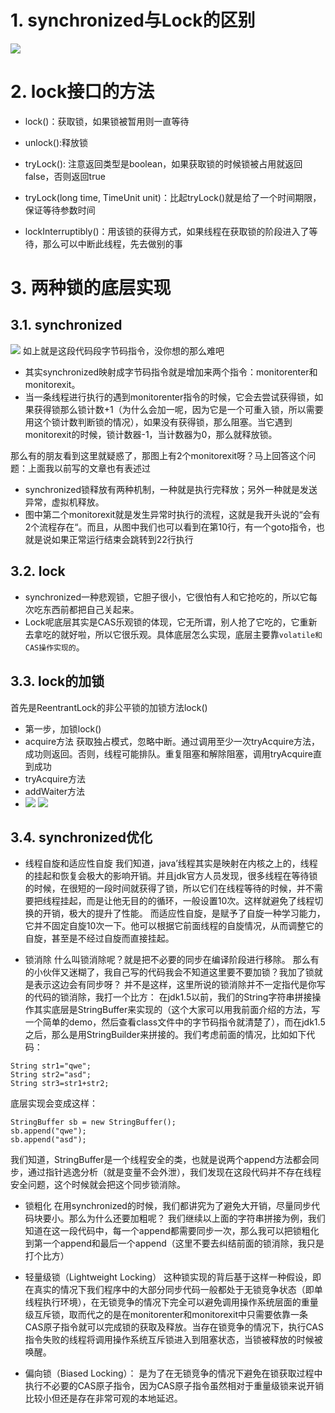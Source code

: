 # 1. synchronized与Lock的区别
![](_v_images/_1552833730_2144.png)

# 2. lock接口的方法
- lock()：获取锁，如果锁被暂用则一直等待

- unlock():释放锁

- tryLock(): 注意返回类型是boolean，如果获取锁的时候锁被占用就返回false，否则返回true

- tryLock(long time, TimeUnit unit)：比起tryLock()就是给了一个时间期限，保证等待参数时间

- lockInterruptibly()：用该锁的获得方式，如果线程在获取锁的阶段进入了等待，那么可以中断此线程，先去做别的事

# 3. 两种锁的底层实现
## 3.1. synchronized
![](_v_images/_1552873596_6546.png)
如上就是这段代码段字节码指令，没你想的那么难吧

- 其实synchronized映射成字节码指令就是增加来两个指令：monitorenter和monitorexit。
- 当一条线程进行执行的遇到monitorenter指令的时候，它会去尝试获得锁，如果获得锁那么锁计数+1（为什么会加一呢，因为它是一个可重入锁，所以需要用这个锁计数判断锁的情况），如果没有获得锁，那么阻塞。当它遇到monitorexit的时候，锁计数器-1，当计数器为0，那么就释放锁。

那么有的朋友看到这里就疑惑了，那图上有2个monitorexit呀？马上回答这个问题：上面我以前写的文章也有表述过

- synchronized锁释放有两种机制，一种就是执行完释放；另外一种就是发送异常，虚拟机释放。
- 图中第二个monitorexit就是发生异常时执行的流程，这就是我开头说的“会有2个流程存在“。而且，从图中我们也可以看到在第10行，有一个goto指令，也就是说如果正常运行结束会跳转到22行执行

## 3.2. lock

- synchronized一种悲观锁，它胆子很小，它很怕有人和它抢吃的，所以它每次吃东西前都把自己关起来。
- Lock呢底层其实是CAS乐观锁的体现，它无所谓，别人抢了它吃的，它重新去拿吃的就好啦，所以它很乐观。具体底层怎么实现，底层主要靠`volatile和CAS操作实现的`。
## 3.3. lock的加锁
首先是ReentrantLock的非公平锁的加锁方法lock()

- 第一步，加锁lock()
- acquire方法
获取独占模式，忽略中断。通过调用至少一次tryAcquire方法，成功则返回。否则，线程可能排队。重复阻塞和解除阻塞，调用tryAcquire直到成功
- tryAcquire方法
- addWaiter方法
- ![](_v_images/_1552876084_22176.png)
![](_v_images/_1552876165_6273.png)
## 3.4. synchronized优化
- 线程自旋和适应性自旋 
我们知道，java’线程其实是映射在内核之上的，线程的挂起和恢复会极大的影响开销。并且jdk官方人员发现，很多线程在等待锁的时候，在很短的一段时间就获得了锁，所以它们在线程等待的时候，并不需要把线程挂起，而是让他无目的的循环，一般设置10次。这样就避免了线程切换的开销，极大的提升了性能。 
而适应性自旋，是赋予了自旋一种学习能力，它并不固定自旋10次一下。他可以根据它前面线程的自旋情况，从而调整它的自旋，甚至是不经过自旋而直接挂起。

- 锁消除 
什么叫锁消除呢？就是把不必要的同步在编译阶段进行移除。 
那么有的小伙伴又迷糊了，我自己写的代码我会不知道这里要不要加锁？我加了锁就是表示这边会有同步呀？ 
并不是这样，这里所说的锁消除并不一定指代是你写的代码的锁消除，我打一个比方： 
在jdk1.5以前，我们的String字符串拼接操作其实底层是StringBuffer来实现的（这个大家可以用我前面介绍的方法，写一个简单的demo，然后查看class文件中的字节码指令就清楚了），而在jdk1.5之后，那么是用StringBuilder来拼接的。我们考虑前面的情况，比如如下代码：

```
String str1="qwe";
String str2="asd";
String str3=str1+str2;
```

底层实现会变成这样：

```
StringBuffer sb = new StringBuffer();
sb.append("qwe");
sb.append("asd");
```

我们知道，StringBuffer是一个线程安全的类，也就是说两个append方法都会同步，通过指针逃逸分析（就是变量不会外泄），我们发现在这段代码并不存在线程安全问题，这个时候就会把这个同步锁消除。

- 锁粗化 
在用synchronized的时候，我们都讲究为了避免大开销，尽量同步代码块要小。那么为什么还要加粗呢？ 
我们继续以上面的字符串拼接为例，我们知道在这一段代码中，每一个append都需要同步一次，那么我可以把锁粗化到第一个append和最后一个append（这里不要去纠结前面的锁消除，我只是打个比方）

- 轻量级锁（Lightweight Locking）
这种锁实现的背后基于这样一种假设，即在真实的情况下我们程序中的大部分同步代码一般都处于无锁竞争状态（即单线程执行环境），在无锁竞争的情况下完全可以避免调用操作系统层面的重量级互斥锁，取而代之的是在monitorenter和monitorexit中只需要依靠一条CAS原子指令就可以完成锁的获取及释放。当存在锁竞争的情况下，执行CAS指令失败的线程将调用操作系统互斥锁进入到阻塞状态，当锁被释放的时候被唤醒。

- 偏向锁（Biased Locking）：
是为了在无锁竞争的情况下避免在锁获取过程中执行不必要的CAS原子指令，因为CAS原子指令虽然相对于重量级锁来说开销比较小但还是存在非常可观的本地延迟。

